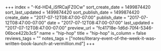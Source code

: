 +++
index = "-Kd-HD4_iSfRCajFZ0Cw"
sort_create_date = 1499874420
sort_last_updated = 1499874420
sort_publish_date = 1499874420
create_date = "2017-07-12T08:47:00-07:00"
publish_date = "2017-07-12T08:47:00-07:00"
date = "2017-07-12T08:47:00-07:00"
last_updated = "2017-07-12T08:47:00-07:00"
preview_url = "fc41718e-1d6d-70f4-5346-06bce422b3c5"
name = "hip-hop"
title = "hip-hop"
is_column = false
reviews_tags = ""
notes_tags = ["notes/literary-event-of-the-week-it-was-written-book-launch-at-vermillion.md"]
+++

